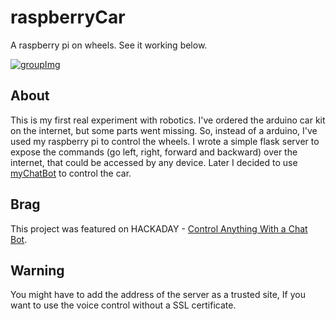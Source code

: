 # raspberryCar

A raspberry pi on wheels. See it working below.

[![groupImg](http://img.youtube.com/vi/4IDLDofuuLc/0.jpg)](http://www.youtube.com/watch?v=4IDLDofuuLc)

## About

This is my first real experiment with robotics. I've ordered the arduino car kit on the internet, but some parts went missing. 
So, instead of a arduino, I've used my raspberry pi to control the wheels. 
I wrote a simple flask server to expose the commands (go left, right, forward and backward) over the internet, that could be accessed by any device. 
Later I decided to use [myChatBot](https://github.com/victorqribeiro/myChatBot) to control the car.

## Brag

This project was featured on HACKADAY - [Control Anything With a Chat Bot](https://hackaday.com/2019/01/05/control-anything-with-a-chat-bot).

## Warning

You might have to add the address of the server as a trusted site, If you want to use the voice control without a SSL certificate.
